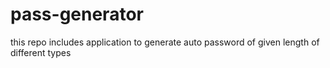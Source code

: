# pass-generator
this repo includes application to generate auto password of given length of different types
